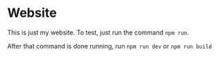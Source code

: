 # Website
This is just my website.
To test, just run the command `npm run`. 

After that command is done running, run `npm run dev` or `npm run build`
